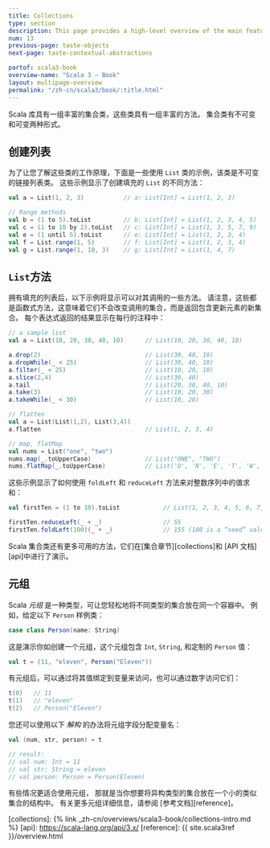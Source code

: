 ```yaml
---
title: Collections
type: section
description: This page provides a high-level overview of the main features of the Scala 3 programming language.
num: 13
previous-page: taste-objects
next-page: taste-contextual-abstractions

partof: scala3-book
overview-name: "Scala 3 — Book"
layout: multipage-overview
permalink: "/zh-cn/scala3/book/:title.html"
---
```



Scala 库具有一组丰富的集合类，这些类具有一组丰富的方法。
集合类有不可变和可变两种形式。

## 创建列表

为了让您了解这些类的工作原理，下面是一些使用 `List` 类的示例，该类是不可变的链接列表类。
这些示例显示了创建填充的 `List` 的不同方法：

```scala
val a = List(1, 2, 3)           // a: List[Int] = List(1, 2, 3)

// Range methods
val b = (1 to 5).toList         // b: List[Int] = List(1, 2, 3, 4, 5)
val c = (1 to 10 by 2).toList   // c: List[Int] = List(1, 3, 5, 7, 9)
val e = (1 until 5).toList      // e: List[Int] = List(1, 2, 3, 4)
val f = List.range(1, 5)        // f: List[Int] = List(1, 2, 3, 4)
val g = List.range(1, 10, 3)    // g: List[Int] = List(1, 4, 7)
```

## `List`方法

拥有填充的列表后，以下示例将显示可以对其调用的一些方法。
请注意，这些都是函数式方法，这意味着它们不会改变调用的集合，而是返回包含更新元素的新集合。
每个表达式返回的结果显示在每行的注释中：

```scala
// a sample list
val a = List(10, 20, 30, 40, 10)      // List(10, 20, 30, 40, 10)

a.drop(2)                             // List(30, 40, 10)
a.dropWhile(_ < 25)                   // List(30, 40, 10)
a.filter(_ < 25)                      // List(10, 20, 10)
a.slice(2,4)                          // List(30, 40)
a.tail                                // List(20, 30, 40, 10)
a.take(3)                             // List(10, 20, 30)
a.takeWhile(_ < 30)                   // List(10, 20)

// flatten
val a = List(List(1,2), List(3,4))
a.flatten                             // List(1, 2, 3, 4)

// map, flatMap
val nums = List("one", "two")
nums.map(_.toUpperCase)               // List("ONE", "TWO")
nums.flatMap(_.toUpperCase)           // List('O', 'N', 'E', 'T', 'W', 'O')
```

这些示例显示了如何使用 `foldLeft` 和 `reduceLeft` 方法来对整数序列中的值求和：

```scala
val firstTen = (1 to 10).toList            // List(1, 2, 3, 4, 5, 6, 7, 8, 9, 10)

firstTen.reduceLeft(_ + _)                 // 55
firstTen.foldLeft(100)(_ + _)              // 155 (100 is a “seed” value)
```

Scala 集合类还有更多可用的方法，它们在[集合章节][collections]和 [API 文档][api]中进行了演示。

## 元组

Scala _元组_ 是一种类型，可让您轻松地将不同类型的集合放在同一个容器中。
例如，给定以下 `Person` 样例类：

```scala
case class Person(name: String)
```

这是演示你如创建一个元组，这个元组包含 `Int`, `String`, 和定制的 `Person` 值：

```scala
val t = (11, "eleven", Person("Eleven"))
```

有元组后，可以通过将其值绑定到变量来访问，也可以通过数字访问它们：

```scala
t(0)   // 11
t(1)   // "eleven"
t(2)   // Person("Eleven")
```

您还可以使用以下 _解构_ 的办法将元组字段分配变量名：

```scala
val (num, str, person) = t

// result:
// val num: Int = 11
// val str: String = eleven
// val person: Person = Person(Eleven)
```

有些情况更适合使用元组， 那就是当你想要将异构类型的集合放在一个小的类似集合的结构中。
有关更多元组详细信息，请参阅 [参考文档][reference]。

[collections]: {% link _zh-cn/overviews/scala3-book/collections-intro.md %}
[api]: https://scala-lang.org/api/3.x/
[reference]: {{ site.scala3ref }}/overview.html
